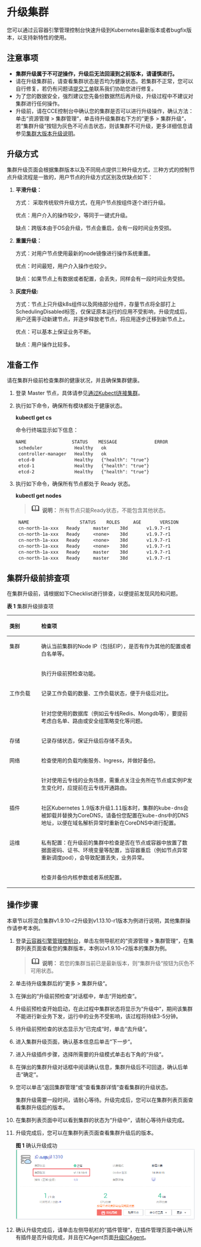 # 升级集群<a name="cce_01_0120"></a>

您可以通过云容器引擎管理控制台快速升级到Kubernetes最新版本或者bugfix版本，以支持新特性的使用。

## 注意事项<a name="section4557144475115"></a>

-   **集群升级属于不可逆操作，升级后无法回滚到之前版本，请谨慎进行。**
-   请在升级集群前，请查看集群状态是否均为健康状态。若集群不正常，您可以自行修复，若仍有问题请[提交工单](https://console.huaweicloud.com/ticket/#/ticketindex/createIndex)联系我们协助您进行修复。
-   为了您的数据安全，强烈建议您先备份数据然后再升级，升级过程中不建议对集群进行任何操作。
-   升级前，请在CCE控制台中确认您的集群是否可以进行升级操作，确认方法：单击“资源管理 \> 集群管理“，单击待升级集群右下方的“更多 \> 集群升级“，若“集群升级“按钮为灰色不可点击状态，则该集群不可升级，更多详细信息请参见[集群大版本升级说明](集群大版本升级说明.md)。

## 升级方式<a name="section18921193519591"></a>

集群升级页面会根据集群版本以及不同局点提供三种升级方式，三种方式的控制节点升级流程是一致的，用户节点的升级方式区别及优缺点如下：

1.  **平滑升级：**

    方式： 采取传统软件升级方式，在用户节点按组件逐个进行升级。

    优点：用户介入的操作较少，等同于一键式升级。

    缺点：跨版本由于OS会升级，节点会重启，会有一段时间业务受损。

2.  **重置升级：**

    方式：对用户节点使用最新的node镜像进行操作系统重置。

    优点：时间最短，用户介入操作也较少。

    缺点：如果节点上有数据或者配置，会丢失，同样会有一段时间业务受损。

3.  **灰度升级:**

    方式：节点上只升级k8s组件以及网络部分组件，存量节点将全部打上SchedulingDisabled标签，仅保证原本运行的应用不受影响，升级完成后，用户还需手动新建节点，并逐步释放老节点，将应用逐步迁移到新节点上。

    优点：可以基本上保证业务不断。

    缺点：用户操作比较多。


## 准备工作<a name="section9871020102918"></a>

请在集群升级前检查集群的健康状况，并且确保集群健康。

1.  登录 Master 节点，具体请参见[通过Kubectl连接集群](通过kubectl或web-terminal插件连接CCE集群.md)。
2.  执行如下命令，确保所有模块都处于健康状态。

    **kubectl get cs**

    命令行终端显示如下信息：

    ```
    NAME                 STATUS    MESSAGE              ERROR
     scheduler            Healthy   ok
     controller-manager   Healthy   ok
     etcd-0               Healthy   {"health": "true"}
     etcd-1               Healthy   {"health": "true"}
     etcd-2               Healthy   {"health": "true"}
    ```

3.  执行如下命令，确保所有节点都处于 Ready 状态。

    **kubectl get nodes**

    >![](public_sys-resources/icon-note.gif) **说明：** 
    >所有节点只能Ready状态，不能包含其他状态。

    ```
     NAME                   STATUS    ROLES     AGE       VERSION
     cn-north-1a-xxx   Ready     master    38d       v1.9.7-r1
     cn-north-1a-xxx   Ready     <none>    38d       v1.9.7-r1
     cn-north-1a-xxx   Ready     <none>    38d       v1.9.7-r1
     cn-north-1a-xxx   Ready     <none>    38d       v1.9.7-r1
     cn-north-1a-xxx   Ready     master    38d       v1.9.7-r1
     cn-north-1a-xxx   Ready     master    38d       v1.9.7-r1
    ```


## 集群升级前排查项<a name="section14190181819293"></a>

在集群升级前，请根据如下Checklist进行排查，以便提前发现风险和问题。

**表 1**  集群升级排查项

<a name="table1238111218323"></a>
<table><thead align="left"><tr id="row132391129329"><th class="cellrowborder" valign="top" width="16.91%" id="mcps1.2.3.1.1"><p id="p1423913122324"><a name="p1423913122324"></a><a name="p1423913122324"></a>类别</p>
</th>
<th class="cellrowborder" valign="top" width="83.09%" id="mcps1.2.3.1.2"><p id="p18239161220325"><a name="p18239161220325"></a><a name="p18239161220325"></a>检查项</p>
</th>
</tr>
</thead>
<tbody><tr id="row424018124321"><td class="cellrowborder" rowspan="2" valign="top" width="16.91%" headers="mcps1.2.3.1.1 "><p id="p1524071220320"><a name="p1524071220320"></a><a name="p1524071220320"></a>集群</p>
</td>
<td class="cellrowborder" valign="top" width="83.09%" headers="mcps1.2.3.1.2 "><p id="p1324061214324"><a name="p1324061214324"></a><a name="p1324061214324"></a>确认当前集群的Node IP（包括EIP），是否有作为其他的配置或者白名单等。</p>
</td>
</tr>
<tr id="row824016123329"><td class="cellrowborder" valign="top" headers="mcps1.2.3.1.1 "><p id="p20240812143219"><a name="p20240812143219"></a><a name="p20240812143219"></a>执行升级前预检查功能。</p>
</td>
</tr>
<tr id="row924013120321"><td class="cellrowborder" rowspan="2" valign="top" width="16.91%" headers="mcps1.2.3.1.1 "><p id="p1724021216325"><a name="p1724021216325"></a><a name="p1724021216325"></a>工作负载</p>
</td>
<td class="cellrowborder" valign="top" width="83.09%" headers="mcps1.2.3.1.2 "><p id="p1424041263216"><a name="p1424041263216"></a><a name="p1424041263216"></a>记录工作负载的数量、工作负载状态，便于升级后对比。</p>
</td>
</tr>
<tr id="row1296933813911"><td class="cellrowborder" valign="top" headers="mcps1.2.3.1.1 "><p id="p59693385919"><a name="p59693385919"></a><a name="p59693385919"></a>针对您使用的数据库（例如云专线Redis、Mongdb等），要提前考虑白名单、路由或安全组策略变化等问题。</p>
</td>
</tr>
<tr id="row15579521103820"><td class="cellrowborder" valign="top" width="16.91%" headers="mcps1.2.3.1.1 "><p id="p12579172163813"><a name="p12579172163813"></a><a name="p12579172163813"></a>存储</p>
</td>
<td class="cellrowborder" valign="top" width="83.09%" headers="mcps1.2.3.1.2 "><p id="p257992123818"><a name="p257992123818"></a><a name="p257992123818"></a>记录存储状态，保证升级后存储不丢失。</p>
</td>
</tr>
<tr id="row1740471712383"><td class="cellrowborder" rowspan="2" valign="top" width="16.91%" headers="mcps1.2.3.1.1 "><p id="p640513174387"><a name="p640513174387"></a><a name="p640513174387"></a>网络</p>
<p id="p1578613471673"><a name="p1578613471673"></a><a name="p1578613471673"></a></p>
</td>
<td class="cellrowborder" valign="top" width="83.09%" headers="mcps1.2.3.1.2 "><p id="p340521718381"><a name="p340521718381"></a><a name="p340521718381"></a>检查使用的负载均衡服务、Ingress，并做好备份。</p>
</td>
</tr>
<tr id="row1178610472077"><td class="cellrowborder" valign="top" headers="mcps1.2.3.1.1 "><p id="p1478694720715"><a name="p1478694720715"></a><a name="p1478694720715"></a>针对使用云专线的业务场景，需重点关注业务所在节点或实例IP发生变化时，应提前在云专线开通路由。</p>
</td>
</tr>
<tr id="row146320432505"><td class="cellrowborder" valign="top" width="16.91%" headers="mcps1.2.3.1.1 "><p id="p7631443125015"><a name="p7631443125015"></a><a name="p7631443125015"></a>插件</p>
</td>
<td class="cellrowborder" valign="top" width="83.09%" headers="mcps1.2.3.1.2 "><p id="p106364317505"><a name="p106364317505"></a><a name="p106364317505"></a>社区Kubernetes 1.9版本升级1.11版本时，集群的kube-dns会被卸载并替换为CoreDNS，请备份您配置在kube-dns中的DNS地址，以便在域名解析异常时重新在CoreDNS中进行配置。</p>
</td>
</tr>
<tr id="row96853135389"><td class="cellrowborder" rowspan="2" valign="top" width="16.91%" headers="mcps1.2.3.1.1 "><p id="p46861813153810"><a name="p46861813153810"></a><a name="p46861813153810"></a>运维</p>
</td>
<td class="cellrowborder" valign="top" width="83.09%" headers="mcps1.2.3.1.2 "><p id="p868691311386"><a name="p868691311386"></a><a name="p868691311386"></a>私有配置：在升级前的集群中检查是否在节点或容器中放置了数据面密码、证书、环境变量等配置，当容器重启（例如节点异常重新调度pod），会导致配置丢失，业务异常。</p>
</td>
</tr>
<tr id="row202401212143211"><td class="cellrowborder" valign="top" headers="mcps1.2.3.1.1 "><p id="p142408126323"><a name="p142408126323"></a><a name="p142408126323"></a>检查并备份内核参数或者系统配置。</p>
</td>
</tr>
</tbody>
</table>

## 操作步骤<a name="section9456205813519"></a>

本章节以将混合集群v1.9.10-r2升级到v1.13.10-r1版本为例进行说明，其他集群操作请参考本例。

1.  登录[云容器引擎管理控制台](https://console.huaweicloud.com/cce2.0/)，单击左侧导航栏的“资源管理 \> 集群管理“，在集群列表页面查看您的集群版本，本例以v1.9.10-r2版本的集群为例。

    >![](public_sys-resources/icon-note.gif) **说明：** 
    >若您的集群当前已是最新版本，则“集群升级“按钮为灰色不可用状态。

2.  单击待升级集群后的“更多 \> 集群升级“。
3.  在弹出的“升级前预检查“对话框中，单击“开始检查“。
4.  升级前预检查开始启动，在此过程中集群状态将显示为“升级中“，期间该集群不能进行新业务下发，运行中的业务不受影响，该过程将持续3-5分钟。
5.  待升级前预检查的状态显示为“已完成“时，单击“去升级“。
6.  进入集群升级页面，确认基本信息后单击“下一步“。
7.  进入升级插件步骤，选择所需要的升级模式单击右下角的“升级“。
8.  在弹出的集群升级对话框中阅读确认信息，集群升级后不可回退，确认后单击“确定“。
9.  您可以单击“返回集群管理“或“查看集群详情“查看集群的升级状态。

    集群升级需要一段时间，请耐心等待。升级完成后，您可以在集群列表页面查看集群升级后的版本。

10. 在集群列表页面中可以看到集群的状态为“升级中“，请耐心等待升级完成。
11. 升级完成后，您可以在集群列表页面查看集群升级后的版本。

    **图 1**  确认升级成功<a name="fig155151553016"></a>  
    ![](figures/确认升级成功.png "确认升级成功")

12. 确认升级完成后，请单击左侧导航栏的“插件管理“，在插件管理页面中确认所有插件是否升级完成，并且在ICAgent页面[升级ICAgent](https://support.huaweicloud.com/usermanual-aom/aom_02_0095.html)。


